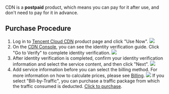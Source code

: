 CDN is a **postpaid** product, which means you can pay for it after use, and don't need to pay for it in advance.

## Purchase Procedure
1. Log in to [Tencent Cloud CDN](https://cloud.tencent.com/product/cdn.html) product page and click "Use Now".
![](https://mc.qcloudimg.com/static/img/9340aa753cd045f303bb63f80bb6f844/cdn_product.png)
2. On the [CDN Console](https://console.cloud.tencent.com/cdn), you can see the identity verification guide. Click "Go to Verify" to complete identity verification.
![](https://mc.qcloudimg.com/static/img/1784f11f0b2ffcdda8872c50550804b5/identity.png)
3. After identity verification is completed, confirm your identity verification information and select the service content, and then click "Next".
![](https://mc.qcloudimg.com/static/img/7ddd56c73162b7ff908c70f52b3eb4e1/addinfo.png)
4. Add service information before you can select the billing method. For more information on how to calculate prices, please see [Billing](https://cloud.tencent.com/doc/product/228/2949).
![](https://mc.qcloudimg.com/static/img/b13dd5b1c61fc44a44824d7d45cd1a9c/paychoose.png)
If you select "Bill-by-Traffic", you can purchase a traffic package from which the traffic consumed is deducted. [Click to purchase](http://manage.qcloud.com/shoppingcart/shop.php?tab=cdn).
